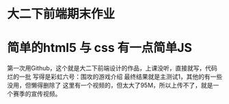 # 大二下前端期末作业
# 简单的html5 与 css 有一点简单JS
第一次用Github，这个就是大二下前端设计的作品，上课没听，直接就写，代码烂的一批
写得是彩虹六号：围攻的游戏介绍
最终结果就是主测试1，其他的有一些没用，但懒得删除了
这里有一个视频的，但太大了95M，所以上传不了，就是一个赛季的宣传视频。
